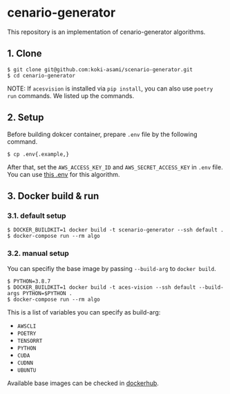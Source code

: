 # cenario-generator

This repository is an implementation of cenario-generator algorithms.

## 1. Clone

```
$ git clone git@github.com:koki-asami/scenario-generator.git
$ cd cenario-generator
```

NOTE: If `acesvision` is installed via `pip install`, you can also use `poetry run` commands. We listed up the commands.

## 2. Setup

Before building dokcer container, prepare `.env` file by the following command.

```
$ cp .env{.example,}
```

After that, set the `AWS_ACCESS_KEY_ID` and `AWS_SECRET_ACCESS_KEY` in `.env` file. You can use [this .env](https://github.com/aces-inc/secret-Algorithm/blob/master/aces-vision/.env) for this algorithm.

## 3. Docker build & run

### 3.1. default setup
```
$ DOCKER_BUILDKIT=1 docker build -t scenario-generator --ssh default .
$ docker-compose run --rm algo
```

### 3.2. manual setup
You can specifiy the base image by passing `--build-arg` to `docker build`.
```
$ PYTHON=3.8.7
$ DOCKER_BUILDKIT=1 docker build -t aces-vision --ssh default --build-args PYTHON=$PYTHON .
$ docker-compose run --rm algo
```

This is a list of variables you can specify as build-arg:
- `AWSCLI`
- `POETRY`
- `TENSORRT`
- `PYTHON`
- `CUDA`
- `CUDNN`
- `UBUNTU`

Available base images can be checked in [dockerhub](https://hub.docker.com/r/acesdev/algo-base/tags).

